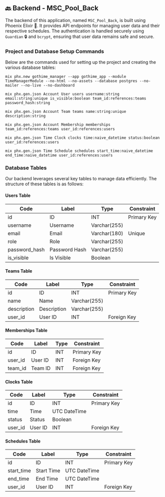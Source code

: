 ## 🔙 Backend - MSC_Pool_Back
The backend of this application, named `MSC_Pool_Back`, is built using Phoenix Elixir 🧪. It provides API endpoints for managing user data and their respective schedules. The authentication is handled securely using `Guardian` 🔒 and `bcrypt`, ensuring that user data remains safe and secure.
### Project and Database Setup Commands
Below are the commands used for setting up the project and creating the various database tables:

```shell
mix phx.new gothime_manager --app gothime_app --module TimeManagerModule --no-html --no-assets --database postgres --no-mailer --no-live --no-dashboard

mix phx.gen.json Account User users username:string email:string:unique is_visible:boolean team_id:references:teams password_hash:string

mix phx.gen.json Account Team teams name:string:unique description:string

mix phx.gen.json Account Membership memberships team_id:references:teams user_id:references:users

mix phx.gen.json Time Clock clocks time:naive_datetime status:boolean user_id:references:users

mix phx.gen.json Time Schedule schedules start_time:naive_datetime end_time:naive_datetime user_id:references:users
```
### Database Tables
Our backend leverages several key tables to manage data efficiently. The structure of these tables is as follows:

#### Users Table
| Code        | Label           | Type           | Constraint   |
|-------------|-----------------|----------------|--------------|
| id          | ID              | INT            | Primary Key  |
| username    | Username        | Varchar(255)   |              |
| email       | Email           | Varchar(180)   | Unique       |
| role        | Role            | Varchar(255)   |              |
| password_hash | Password Hash | Varchar(255)   |              |
| is_visible  | Is Visible      | Boolean        |              |

#### Teams Table
| Code        | Label           | Type           | Constraint   |
|-------------|-----------------|----------------|--------------|
| id          | ID              | INT            | Primary Key  |
| name        | Name            | Varchar(255)   |              |
| description | Description     | Varchar(255)   |              |
| user_id     | User ID         | INT            | Foreign Key  |

#### Memberships Table
| Code        | Label           | Type           | Constraint   |
|-------------|-----------------|----------------|--------------|
| id          | ID              | INT            | Primary Key  |
| user_id     | User ID         | INT            | Foreign Key  |
| team_id     | Team ID         | INT            | Foreign Key  |

#### Clocks Table
| Code        | Label           | Type           | Constraint   |
|-------------|-----------------|----------------|--------------|
| id          | ID              | INT            | Primary Key  |
| time        | Time            | UTC DateTime   |              |
| status      | Status          | Boolean        |              |
| user_id     | User ID         | INT            | Foreign Key  |

#### Schedules Table
| Code        | Label           | Type           | Constraint   |
|-------------|-----------------|----------------|--------------|
| id          | ID              | INT            | Primary Key  |
| start_time  | Start Time      | UTC DateTime   |              |
| end_time    | End Time        | UTC DateTime   |              |
| user_id     | User ID         | INT            | Foreign Key  |

